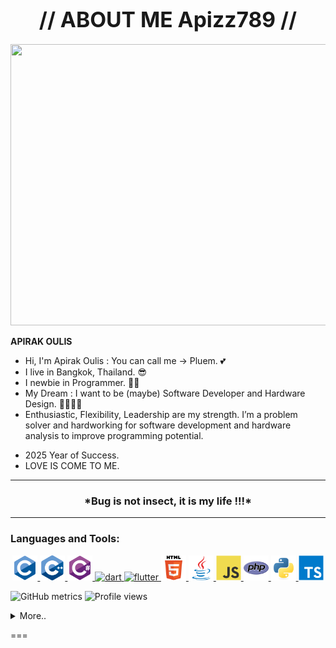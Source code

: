 <CENTER><p align= "center" >
<h1 align= "center" ><big><b>// ABOUT ME Apizz789 //</b></big>
</h1></p></CENTER>

<div align= "center">
<img  src="https://github.com/Apizz789/Apizz789/blob/main/Pluem.png" width="800" height="450" /></div>


**APIRAK OULIS**

<!-- - 👋 Hi, I’m @Apizz789
- 👀 I’m interested in ****** (Just Real)
- 🌱 I’m currently learning ...
- 💞️ I’m looking to collaborate on ...
- 📫 How to reach me ... -->

- Hi, I'm Apirak Oulis : You can call me -> Pluem. 💕
- I live in Bangkok, Thailand. 😎
- I newbie in Programmer. 👨‍💻
- My Dream : I want to be (maybe) Software Developer and Hardware Design. 🤑🤑🤑🤑
- Enthusiastic, Flexibility, Leadership are my strength. I’m a problem solver and hardworking for software development and hardware analysis to improve programming potential.

* 2025 Year of Success.
* LOVE IS COME TO ME. 
<hr/>
<h3 align="center"><b>*Bug is not insect, it is my life !!!*</b></h3>
<hr/>

<h3 align="left">Languages and Tools:</h3>
<p align="center"> <a href="https://www.cprogramming.com/" target="_blank"> <img src="https://raw.githubusercontent.com/devicons/devicon/master/icons/c/c-original.svg" alt="c" width="40" height="40"/> </a> <a href="https://www.w3schools.com/cpp/" target="_blank"> <img src="https://raw.githubusercontent.com/devicons/devicon/master/icons/cplusplus/cplusplus-original.svg" alt="cplusplus" width="40" height="40"/> </a> <a href="https://www.w3schools.com/cs/" target="_blank"> <img src="https://raw.githubusercontent.com/devicons/devicon/master/icons/csharp/csharp-original.svg" alt="csharp" width="40" height="40"/> </a> <a href="https://dart.dev" target="_blank"> <img src="https://www.vectorlogo.zone/logos/dartlang/dartlang-icon.svg" alt="dart" width="40" height="40"/> </a> <a href="https://flutter.dev" target="_blank"> <img src="https://www.vectorlogo.zone/logos/flutterio/flutterio-icon.svg" alt="flutter" width="40" height="40"/> </a> <a href="https://www.w3.org/html/" target="_blank"> <img src="https://raw.githubusercontent.com/devicons/devicon/master/icons/html5/html5-original-wordmark.svg" alt="html5" width="40" height="40"/> </a> <a href="https://www.java.com" target="_blank"> <img src="https://raw.githubusercontent.com/devicons/devicon/master/icons/java/java-original.svg" alt="java" width="40" height="40"/> </a> <a href="https://developer.mozilla.org/en-US/docs/Web/JavaScript" target="_blank"> <img src="https://raw.githubusercontent.com/devicons/devicon/master/icons/javascript/javascript-original.svg" alt="javascript" width="40" height="40"/> </a> <a href="https://www.php.net" target="_blank"> <img src="https://raw.githubusercontent.com/devicons/devicon/master/icons/php/php-original.svg" alt="php" width="40" height="40"/> </a> <a href="https://www.python.org" target="_blank"> <img src="https://raw.githubusercontent.com/devicons/devicon/master/icons/python/python-original.svg" alt="python" width="40" height="40"/> </a> <a href="https://www.typescriptlang.org/" target="_blank"> <img src="https://raw.githubusercontent.com/devicons/devicon/master/icons/typescript/typescript-original.svg" alt="typescript" width="40" height="40"/> </a> </p>


![GitHub metrics](https://metrics.lecoq.io/Apizz789) 
![Profile views](https://gpvc.arturio.dev/Apizz789)  
<details>
  **<summary>More..</summary>**
  <br>
  <p><i> Apizzz </i><p>

  - I stay at **[Facebook](https://www.facebook.com/nongpluemapirakoulis)** Pls let me know by your name.
  - For more **[LinkedIn](https://www.linkedin.com/in/apirak-oulis/)**
  - I want to go travel. ⭐️
  - I like AKB48.
  - Love You All. 
  - Be yourself
    
    [![Top Langs](https://github-readme-stats.vercel.app/api/top-langs/?username=Apizz789)](https://github.com/anuraghazra/github-readme-stats)
    ![GitHub stats](https://github-readme-stats.vercel.app/api?username=Apizz789&show_icons=true&theme=algolia)
    


  <br><br>
</details>

===
